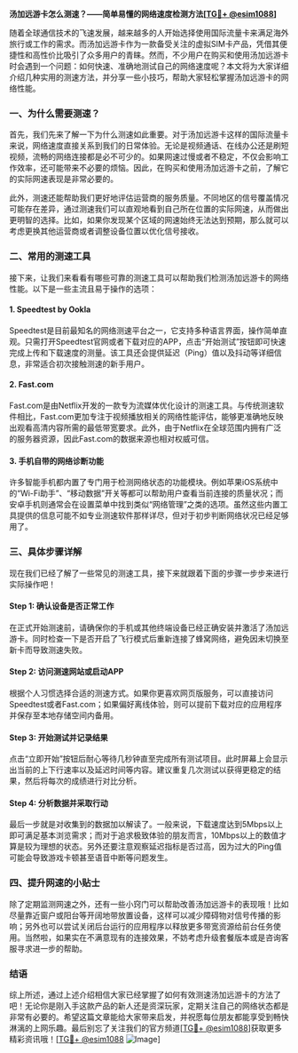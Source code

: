 **汤加远游卡怎么测速？——简单易懂的网络速度检测方法[[TG💪+ @esim1088](https://t.me/s/esim1088)]**

随着全球通信技术的飞速发展，越来越多的人开始选择使用国际流量卡来满足海外旅行或工作的需求。而汤加远游卡作为一款备受关注的虚拟SIM卡产品，凭借其便捷性和高性价比吸引了众多用户的青睐。然而，不少用户在购买和使用汤加远游卡时会遇到一个问题：如何快速、准确地测试自己的网络速度呢？本文将为大家详细介绍几种实用的测速方法，并分享一些小技巧，帮助大家轻松掌握汤加远游卡的网络性能。

### 一、为什么需要测速？

首先，我们先来了解一下为什么测速如此重要。对于汤加远游卡这样的国际流量卡来说，网络速度直接关系到我们的日常体验。无论是视频通话、在线办公还是刷短视频，流畅的网络连接都是必不可少的。如果网速过慢或者不稳定，不仅会影响工作效率，还可能带来不必要的烦恼。因此，在购买和使用汤加远游卡之前，了解它的实际网速表现是非常必要的。

此外，测速还能帮助我们更好地评估运营商的服务质量。不同地区的信号覆盖情况可能存在差异，通过测速我们可以直观地看到自己所在位置的实际网速，从而做出更明智的选择。比如，如果你发现某个区域的网速始终无法达到预期，那么就可以考虑更换其他运营商或者调整设备位置以优化信号接收。

### 二、常用的测速工具

接下来，让我们来看看有哪些可靠的测速工具可以帮助我们检测汤加远游卡的网络性能。以下是一些主流且易于操作的选项：

#### 1. Speedtest by Ookla

Speedtest是目前最知名的网络测速平台之一，它支持多种语言界面，操作简单直观。只需打开Speedtest官网或者下载对应的APP，点击“开始测试”按钮即可快速完成上传和下载速度的测量。该工具还会提供延迟（Ping）值以及抖动等详细信息，非常适合初次接触测速的新手用户。

#### 2. Fast.com

Fast.com是由Netflix开发的一款专为流媒体优化设计的测速工具。与传统测速软件相比，Fast.com更加专注于视频播放相关的网络性能评估，能够更准确地反映出观看高清内容所需的最低带宽要求。此外，由于Netflix在全球范围内拥有广泛的服务器资源，因此Fast.com的数据来源也相对权威可信。

#### 3. 手机自带的网络诊断功能

许多智能手机都内置了专门用于检测网络状态的功能模块。例如苹果iOS系统中的“Wi-Fi助手”、“移动数据”开关等都可以帮助用户查看当前连接的质量状况；而安卓手机则通常会在设置菜单中找到类似“网络管理”之类的选项。虽然这些内置工具提供的信息可能不如专业测速软件那样详尽，但对于初步判断网络状况已经足够用了。

### 三、具体步骤详解

现在我们已经了解了一些常见的测速工具，接下来就跟着下面的步骤一步步来进行实际操作吧！

#### Step 1: 确认设备是否正常工作

在正式开始测速前，请确保你的手机或其他终端设备已经正确安装并激活了汤加远游卡。同时检查一下是否开启了飞行模式后重新连接了蜂窝网络，避免因未切换至新卡而导致测速失败。

#### Step 2: 访问测速网站或启动APP

根据个人习惯选择合适的测速方式。如果你更喜欢网页版服务，可以直接访问Speedtest或者Fast.com；如果偏好离线体验，则可以提前下载对应的应用程序并保存至本地存储空间内备用。

#### Step 3: 开始测试并记录结果

点击“立即开始”按钮后耐心等待几秒钟直至完成所有测试项目。此时屏幕上会显示出当前的上下行速率以及延迟时间等内容。建议重复几次测试以获得更稳定的结果，然后将每次的成绩进行对比分析。

#### Step 4: 分析数据并采取行动

最后一步就是对收集到的数据加以解读了。一般来说，下载速度达到5Mbps以上即可满足基本浏览需求；而对于追求极致体验的朋友而言，10Mbps以上的数值才算是较为理想的状态。另外还要注意观察延迟指标是否过高，因为过大的Ping值可能会导致游戏卡顿甚至语音中断等问题发生。

### 四、提升网速的小贴士

除了定期监测网速之外，还有一些小窍门可以帮助改善汤加远游卡的表现哦！比如尽量靠近窗户或阳台等开阔地带放置设备，这样可以减少障碍物对信号传播的影响；另外也可以尝试关闭后台运行的应用程序以释放更多带宽资源给前台任务使用。当然啦，如果实在不满意现有的连接效果，不妨考虑升级套餐版本或是咨询客服寻求进一步的帮助。

### 结语

综上所述，通过上述介绍相信大家已经掌握了如何有效测速汤加远游卡的方法了吧！无论你是刚入手这款产品的新人还是资深玩家，定期关注自己的网络状态都是非常有必要的。希望这篇文章能给大家带来启发，并祝愿每位朋友都能享受到畅快淋漓的上网乐趣。最后别忘了关注我们的官方频道[[TG💪+ @esim1088](https://t.me/s/esim1088)]获取更多精彩资讯哦！[[TG💪+ @esim1088](https://t.me/s/esim1088) ![Image](https://i.postimg.cc/4NQfJmqS/Snipaste-2025-05-13-00-14-12.png)]